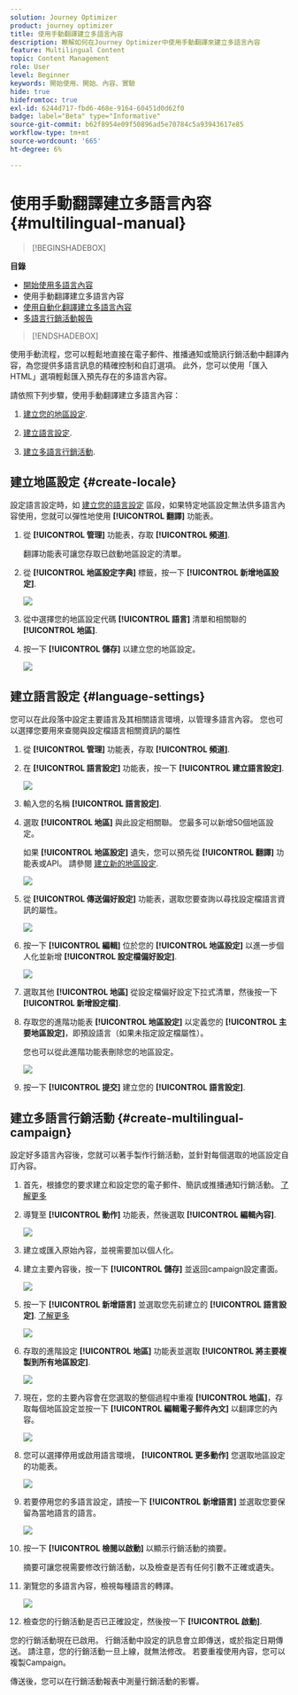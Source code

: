 ```yaml
---
solution: Journey Optimizer
product: journey optimizer
title: 使用手動翻譯建立多語言內容
description: 瞭解如何在Journey Optimizer中使用手動翻譯來建立多語言內容
feature: Multilingual Content
topic: Content Management
role: User
level: Beginner
keywords: 開始使用、開始、內容、實驗
hide: true
hidefromtoc: true
exl-id: 6244d717-fbd6-468e-9164-60451d0d62f0
badge: label="Beta" type="Informative"
source-git-commit: b62f8954e09f50896ad5e70784c5a93943617e85
workflow-type: tm+mt
source-wordcount: '665'
ht-degree: 6%

---
```


# 使用手動翻譯建立多語言內容 {#multilingual-manual}

>[!BEGINSHADEBOX]

**目錄**

* [開始使用多語言內容](multilingual-gs.md)
* 使用手動翻譯建立多語言內容
* [使用自動化翻譯建立多語言內容](multilingual-automated.md)
* [多語言行銷活動報告](multilingual-report.md)

>[!ENDSHADEBOX]

使用手動流程，您可以輕鬆地直接在電子郵件、推播通知或簡訊行銷活動中翻譯內容，為您提供多語言訊息的精確控制和自訂選項。 此外，您可以使用「匯入HTML」選項輕鬆匯入預先存在的多語言內容。

請依照下列步驟，使用手動翻譯建立多語言內容：

1. [建立您的地區設定](#create-locale).

1. [建立語言設定](#create-language-settings).

1. [建立多語言行銷活動](#create-a-multilingual-campaign).

## 建立地區設定 {#create-locale}

設定語言設定時，如 [建立您的語言設定](#language-settings) 區段，如果特定地區設定無法供多語言內容使用，您就可以彈性地使用 **[!UICONTROL 翻譯]** 功能表。

1. 從 **[!UICONTROL 管理]** 功能表，存取 **[!UICONTROL 頻道]**.

   翻譯功能表可讓您存取已啟動地區設定的清單。

1. 從 **[!UICONTROL 地區設定字典]** 標籤，按一下 **[!UICONTROL 新增地區設定]**.

   ![](assets/locale_1.png)

1. 從中選擇您的地區設定代碼 **[!UICONTROL 語言]** 清單和相關聯的 **[!UICONTROL 地區]**.

1. 按一下 **[!UICONTROL 儲存]** 以建立您的地區設定。

   ![](assets/locale_2.png)

## 建立語言設定 {#language-settings}

您可以在此段落中設定主要語言及其相關語言環境，以管理多語言內容。 您也可以選擇您要用來查閱與設定檔語言相關資訊的屬性

1. 從 **[!UICONTROL 管理]** 功能表，存取 **[!UICONTROL 頻道]**.

1. 在 **[!UICONTROL 語言設定]** 功能表，按一下 **[!UICONTROL 建立語言設定]**.

   ![](assets/multilingual-settings-1.png)

1. 輸入您的名稱 **[!UICONTROL 語言設定]**.

1. 選取 **[!UICONTROL 地區]** 與此設定相關聯。 您最多可以新增50個地區設定。

   如果 **[!UICONTROL 地區設定]** 遺失，您可以預先從 **[!UICONTROL 翻譯]** 功能表或API。 請參閱 [建立新的地區設定](#create-locale).

   ![](assets/multilingual-settings-2.png)

1. 從 **[!UICONTROL 傳送偏好設定]** 功能表，選取您要查詢以尋找設定檔語言資訊的屬性。

   ![](assets/multilingual-settings-3.png)

1. 按一下 **[!UICONTROL 編輯]** 位於您的 **[!UICONTROL 地區設定]** 以進一步個人化並新增 **[!UICONTROL 設定檔偏好設定]**.

   ![](assets/multilingual-settings-4.png)

1. 選取其他 **[!UICONTROL 地區]** 從設定檔偏好設定下拉式清單，然後按一下 **[!UICONTROL 新增設定檔]**.

1. 存取您的進階功能表 **[!UICONTROL 地區設定]** 以定義您的 **[!UICONTROL 主要地區設定]**，即預設語言（如果未指定設定檔屬性）。

   您也可以從此進階功能表刪除您的地區設定。

   ![](assets/multilingual-settings-5.png)

1. 按一下 **[!UICONTROL 提交]** 建立您的 **[!UICONTROL 語言設定]**.

<!--
1. Access the **[!UICONTROL Channel surfaces]** menu and create a new channel surface or select an existing one.

1. In the **[!UICONTROL Header parameters]** section, select the **[!UICONTROL Enable multilingual]** option.

1. Select your **[!UICONTROL Locales dictionary]** and add as many as needed.
-->

## 建立多語言行銷活動 {#create-multilingual-campaign}

設定好多語言內容後，您就可以著手製作行銷活動，並針對每個選取的地區設定自訂內容。

1. 首先，根據您的要求建立和設定您的電子郵件、簡訊或推播通知行銷活動。 [了解更多](../campaigns/create-campaign.md)

1. 導覽至 **[!UICONTROL 動作]** 功能表，然後選取 **[!UICONTROL 編輯內容]**.

   ![](assets/multilingual-campaign-1.png)

1. 建立或匯入原始內容，並視需要加以個人化。

1. 建立主要內容後，按一下 **[!UICONTROL 儲存]** 並返回campaign設定畫面。

   ![](assets/multilingual-campaign-2.png)

1. 按一下 **[!UICONTROL 新增語言]** 並選取您先前建立的 **[!UICONTROL 語言設定]**. [了解更多](#create-language-settings)

   ![](assets/multilingual-campaign-3.png)

1. 存取的進階設定 **[!UICONTROL 地區]** 功能表並選取 **[!UICONTROL 將主要複製到所有地區設定]**.

   ![](assets/multilingual-campaign-4.png)

1. 現在，您的主要內容會在您選取的整個過程中重複  **[!UICONTROL 地區]**，存取每個地區設定並按一下 **[!UICONTROL 編輯電子郵件內文]** 以翻譯您的內容。

   ![](assets/multilingual-campaign-5.png)

1. 您可以選擇停用或啟用語言環境， **[!UICONTROL 更多動作]** 您選取地區設定的功能表。

   ![](assets/multilingual-campaign-6.png)

1. 若要停用您的多語言設定，請按一下 **[!UICONTROL 新增語言]** 並選取您要保留為當地語言的語言。

   ![](assets/multilingual-campaign-7.png)

1. 按一下 **[!UICONTROL 檢閱以啟動]** 以顯示行銷活動的摘要。

   摘要可讓您視需要修改行銷活動，以及檢查是否有任何引數不正確或遺失。

1. 瀏覽您的多語言內容，檢視每種語言的轉譯。

   ![](assets/multilingual-campaign-8.png)

1. 檢查您的行銷活動是否已正確設定，然後按一下 **[!UICONTROL 啟動]**.

您的行銷活動現在已啟用。 行銷活動中設定的訊息會立即傳送，或於指定日期傳送。 請注意，您的行銷活動一旦上線，就無法修改。 若要重複使用內容，您可以複製Campaign。

傳送後，您可以在行銷活動報表中測量行銷活動的影響。

<!--
# Create a multilingual journey {#create-multilingual-journey}

1. Create your journey with a Delivery and personalize your content as needed.
1. From your delivery action, click Edit content.
1. Click Add languages.

-->
